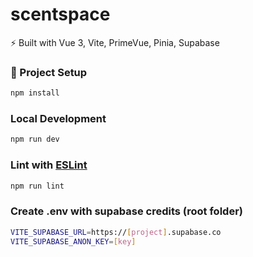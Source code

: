 # scentspace

⚡ Built with Vue 3, Vite, PrimeVue, Pinia, Supabase

### 🚀 Project Setup

```sh
npm install
```

### Local Development

```sh
npm run dev
```

### Lint with [ESLint](https://eslint.org/)

```sh
npm run lint
```

### Create .env  with supabase credits (root folder)

```sh
VITE_SUPABASE_URL=https://[project].supabase.co
VITE_SUPABASE_ANON_KEY=[key]
```
